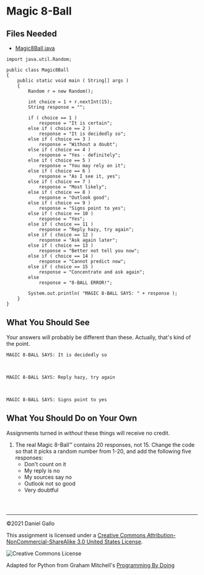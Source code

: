# Magic 8-Ball


## Files Needed


* [Magic8Ball.java](examples/Magic8Ball.java)



```
import java.util.Random;

public class Magic8Ball
{
	public static void main ( String[] args )
	{
		Random r = new Random();

		int choice = 1 + r.nextInt(15);
		String response = "";

		if ( choice == 1 )
			response = "It is certain";
		else if ( choice == 2 )
			response = "It is decidedly so";
		else if ( choice == 3 )
			response = "Without a doubt";
		else if ( choice == 4 )
			response = "Yes - definitely";
		else if ( choice == 5 )
			response = "You may rely on it";
		else if ( choice == 6 )
			response = "As I see it, yes";
		else if ( choice == 7 )
			response = "Most likely";
		else if ( choice == 8 )
			response = "Outlook good";
		else if ( choice == 9 )
			response = "Signs point to yes";
		else if ( choice == 10 )
			response = "Yes";
		else if ( choice == 11 )
			response = "Reply hazy, try again";
		else if ( choice == 12 )
			response = "Ask again later";
		else if ( choice == 13 )
			response = "Better not tell you now";
		else if ( choice == 14 )
			response = "Cannot predict now";
		else if ( choice == 15 )
			response = "Concentrate and ask again";
		else 
			response = "8-BALL ERROR!";

		System.out.println( "MAGIC 8-BALL SAYS: " + response );
	}
}

```

What You Should See
-------------------


Your answers will probably be different than these. Actually, that's kind of the point.



```
MAGIC 8-BALL SAYS: It is decidedly so

```

 



```
MAGIC 8-BALL SAYS: Reply hazy, try again

```

 



```
MAGIC 8-BALL SAYS: Signs point to yes

```

What You Should Do on Your Own
------------------------------


Assignments turned in *without* these things will receive
no credit.


1. The real Magic 8-Ball™ contains 20 responses, not 15. Change the code so that it picks a random
 number from 1-20, and add the following five responses:
	* Don't count on it
	 * My reply is no
	 * My sources say no
	 * Outlook not so good
	 * Very doubtful



```



```



---


©2021 Daniel Gallo


This assignment is licensed under a
[Creative Commons Attribution-NonCommercial-ShareAlike 3.0 United States License](https://creativecommons.org/licenses/by-nc-sa/3.0/us/deed.en_US).  

![Creative Commons License](images/by-nc-sa.png)





Adapted for Python from Graham Mitchell's [Programming By Doing](https://programmingbydoing.com/)